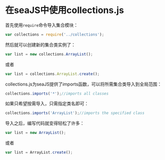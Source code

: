 # 在seaJS中使用collections.js

首先使用``require``命令导入集合模块：
```javascript	
var collections = require('../collections');
```
然后就可以创建新的集合类实例了：
```javascript	
var list = new collections.ArrayList();
```
或者
```javascript
var list = collections.ArrayList.create();
```
collections.js为seaJS提供了imports函数，可以将所需集合类导入到全局范围：
```javascript
collections.imports('*');//imports all classes
```
如果只希望按需导入，只需指定类名即可：
```javascript	
collections.imports('ArrayList');//imports the specified class
```
导入之后，编写代码就变得轻松了许多：
```javascript	
var list = new ArrayList();
```
或者
```javascript
var list = ArrayList.create();	
```